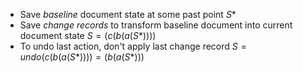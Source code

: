 - Save *baseline* document state at some past point $S*$
- Save *change records* to transform baseline document into current document state $S = (c(b(a(S*))))$
- To undo last action, don't apply last change record $S = undo(c(b(a(S*)))) = (b(a(S*)))$
